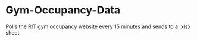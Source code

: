 # Gym-Occupancy-Data
 Polls the RIT gym occupancy website every 15 minutes and sends to a .xlsx sheet
